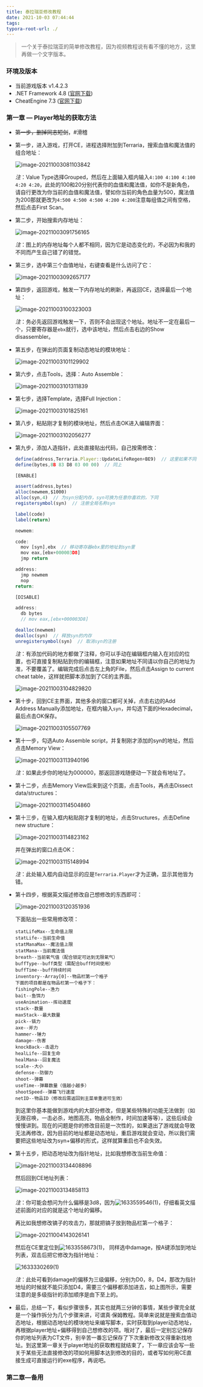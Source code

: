 ```yaml
---
title: 泰拉瑞亚修改教程
date: 2021-10-03 07:44:44
tags:
typora-root-url: ./
---
```


> 一个关于泰拉瑞亚的简单修改教程，因为视频教程说有看不懂的地方，这里再做一个文字版本。



### 环境及版本



+ 当前游戏版本 v1.4.2.3
+ .NET Framework 4.8 ([官网下载](https://dotnet.microsoft.com/download/dotnet-framework/thank-you/net48-web-installer))
+ CheatEngine 7.3 ([官网下载](https://cheatengine.org/))



### 第一章 — Player地址的获取方法



+ ~~第一步，删掉同志短剑~~，#滑稽

+ 第一步，进入游戏，打开CE，进程选择附加到Terraria，搜索血值和魔法值的组合地址：

  ![image-20211003081103842](/../images/%E6%B3%B0%E6%8B%89%E7%91%9E%E4%BA%9A%E4%BF%AE%E6%94%B9%E6%95%99%E7%A8%8B/image-20211003081103842.png)

  *注*：Value Type选择Grouped，然后在上面输入框内输入`4:100 4:100 4:100 4:20 4:20`，此处的100和20分别代表你的血值和魔法值，如你不是新角色，请自行更改为你当前的血值和魔法值，譬如你当前的角色血量为500，魔法值为200那就更改为`4:500 4:500 4:500 4:200 4:200`注意每组值之间有空格，然后点击First Scan。

+ 第二步，开始搜索内存地址：

  ![image-20211003091756165](/../images/%E6%B3%B0%E6%8B%89%E7%91%9E%E4%BA%9A%E4%BF%AE%E6%94%B9%E6%95%99%E7%A8%8B/image-20211003091756165.png)

  *注*：图上的内存地址每个人都不相同，因为它是动态变化的，不必因为和我的不同而产生自己错了的错觉。

+ 第三步，选中第三个血值地址，右键查看是什么访问了它：

  ![image-20211003092657177](/../images/%E6%B3%B0%E6%8B%89%E7%91%9E%E4%BA%9A%E4%BF%AE%E6%94%B9%E6%95%99%E7%A8%8B/image-20211003092657177.png)

+ 第四步，返回游戏，触发一下内存地址的刷新，再返回CE，选择最后一个地址：

  ![image-20211003100323003](/../images/%E6%B3%B0%E6%8B%89%E7%91%9E%E4%BA%9A%E4%BF%AE%E6%94%B9%E6%95%99%E7%A8%8B/image-20211003100323003.png)

  *注*：务必先返回游戏触发一下，否则不会出现这个地址。地址不一定在最后一个，只要寄存器是`ebx`就行，选中该地址，然后点击右边的Show disassembler。

+ 第五步，在弹出的页面复制动态地址的模块地址：

  ![image-20211003101129902](/../images/%E6%B3%B0%E6%8B%89%E7%91%9E%E4%BA%9A%E4%BF%AE%E6%94%B9%E6%95%99%E7%A8%8B/image-20211003101129902.png)

+ 第六步，点击Tools，选择：Auto Assemble：

  ![image-20211003101311839](/../images/%E6%B3%B0%E6%8B%89%E7%91%9E%E4%BA%9A%E4%BF%AE%E6%94%B9%E6%95%99%E7%A8%8B/image-20211003101311839.png)

+ 第七步，选择Template，选择Full Injection：

  ![image-20211003101825161](/../images/%E6%B3%B0%E6%8B%89%E7%91%9E%E4%BA%9A%E4%BF%AE%E6%94%B9%E6%95%99%E7%A8%8B/image-20211003101825161.png)

+ 第八步，粘贴刚才复制的模块地址，然后点击OK进入编辑界面：

  ![image-20211003102056277](/../images/%E6%B3%B0%E6%8B%89%E7%91%9E%E4%BA%9A%E4%BF%AE%E6%94%B9%E6%95%99%E7%A8%8B/image-20211003102056277.png)

+ 第九步，添加人造指针，此处直接贴出代码，自己按需修改：

  ```javascript
  define(address,Terraria.Player::UpdateLifeRegen+BE9)  // 这里如果不同请替换为你的地址
  define(bytes,8B 83 D8 03 00 00)  // 同上
  
  [ENABLE]
  
  assert(address,bytes)
  alloc(newmem,$1000)
  alloc(syn,4)  // 为syn分配内存，syn可换为任意你喜欢的，下同
  registersymbol(syn)  // 注册全局名称syn
  
  label(code)
  label(return)
  
  newmem:
  
  code:
    mov [syn],ebx  // 移动寄存器ebx里的地址到syn里
    mov eax,[ebx+000003D8]
    jmp return
  
  address:
    jmp newmem
    nop
  return:
  
  [DISABLE]
  
  address:
    db bytes
    // mov eax,[ebx+000003D8]
  
  dealloc(newmem)
  dealloc(syn)  // 释放syn的内存
  unregistersymbol(syn)  // 取消syn的注册
  ```

  

  *注*：有添加代码的地方都做了注释，你可以手动在编辑框内输入在对应的位置，也可直接复制粘贴到你的编辑框，注意如果地址不同请以你自己的地址为准，不要覆盖了。编辑完成后点击左上角的File，然后点击Assign to current cheat table，这样就把脚本添加到了CE的主界面。

  ![image-20211003104829820](/../images/%E6%B3%B0%E6%8B%89%E7%91%9E%E4%BA%9A%E4%BF%AE%E6%94%B9%E6%95%99%E7%A8%8B/image-20211003104829820.png)

+ 第十步，回到CE主界面，其他多余的窗口都可关掉，点击右边的Add Address Manually添加地址，在框内输入`syn`，并勾选下面的Hexadecimal，最后点击OK保存。

  ![image-20211003105507769](/../images/%E6%B3%B0%E6%8B%89%E7%91%9E%E4%BA%9A%E4%BF%AE%E6%94%B9%E6%95%99%E7%A8%8B/image-20211003105507769.png)

+ 第十一步，勾选Auto Assemble script，并复制刚才添加的syn的地址，然后点击Memory View：

  ![image-20211003113940196](/../images/%E6%B3%B0%E6%8B%89%E7%91%9E%E4%BA%9A%E4%BF%AE%E6%94%B9%E6%95%99%E7%A8%8B/image-20211003113940196.png)

  *注*：如果此步你的地址为000000，那返回游戏随便动一下就会有地址了。

+ 第十二步，点击Memory View后来到这个页面，点击Tools，再点击Dissect data/structures：

  ![image-20211003114504860](/../images/%E6%B3%B0%E6%8B%89%E7%91%9E%E4%BA%9A%E4%BF%AE%E6%94%B9%E6%95%99%E7%A8%8B/image-20211003114504860.png)

+ 第十三步，在输入框内粘贴刚才复制的地址，点击Structures，点击Define new structure：

  ![image-20211003114823162](/../images/%E6%B3%B0%E6%8B%89%E7%91%9E%E4%BA%9A%E4%BF%AE%E6%94%B9%E6%95%99%E7%A8%8B/image-20211003114823162.png)

  并在弹出的窗口点击OK：

  ![image-20211003115148994](/../images/%E6%B3%B0%E6%8B%89%E7%91%9E%E4%BA%9A%E4%BF%AE%E6%94%B9%E6%95%99%E7%A8%8B/image-20211003115148994.png)

  *注*：此处输入框内自动显示的应是`Terraria.Player`才为正确，显示其他皆为错。

+ 第十四步，根据英文描述修改自己想修改的东西即可：

  ![image-20211003120351936](/../images/%E6%B3%B0%E6%8B%89%E7%91%9E%E4%BA%9A%E4%BF%AE%E6%94%B9%E6%95%99%E7%A8%8B/image-20211003120351936.png)

  下面贴出一些常用修改项：

  ```
  statLifeMax--生命值上限
  statLife--当前生命值
  statManaMax--魔法值上限
  statMana--当前魔法值
  breath--当前氧气值（配合锁定可达到无限氧气）
  buffType--buff类型（需配合buff时间使用）
  buffTime--buff持续时间
  inventory--Array[0]--物品栏第一个格子
  下面的项目都是在物品栏第一个格子下：
  fishingPole--渔力
  bait--鱼饵力
  useAnimation--挥动速度
  stack--数量
  maxStack--最大数量
  pick--镐力
  axe--斧力
  hammer--锤力
  damage--伤害
  knockBack--击退力
  healLife--回复生命
  healMana--回复魔法
  scale--大小
  defense--防御力
  shoot--弹幕
  useTime--弹幕数量（值越小越多）
  shootSpeed--弹幕飞行速度
  netID--物品ID（修改后需返回到主菜单重进可生效）
  ```

  

  到这里你基本能做到游戏内的大部分修改，但是某些特殊的功能无法做到（如无限召唤，一击必杀，地图高亮，物品全制作，时间加速等等），这些后续会慢慢讲到。现在的问题是你的修改目前是一次性的，如果退出了游戏就会导致无法再修改，因为目前的地址都是动态地址，重启游戏就会变动，所以我们需要把这些地址改为syn+偏移的形式，这样就算重启也不会失效。

+ 第十五步，把动态地址改为指针地址，比如我想修改当前生命值：

  ![image-20211003134408896](/../images/%E6%B3%B0%E6%8B%89%E7%91%9E%E4%BA%9A%E4%BF%AE%E6%94%B9%E6%95%99%E7%A8%8B/image-20211003134408896.png)

  然后回到CE地址列表：

  ![image-20211003134858113](/../images/%E6%B3%B0%E6%8B%89%E7%91%9E%E4%BA%9A%E4%BF%AE%E6%94%B9%E6%95%99%E7%A8%8B/image-20211003134858113.png)
  
  *注*：你可能会想问为什么偏移是3d8，因为![1633559546(1)](/../images/%E6%B3%B0%E6%8B%89%E7%91%9E%E4%BA%9A%E4%BF%AE%E6%94%B9%E6%95%99%E7%A8%8B/1633559546(1).png)，仔细看英文描述前面的对应的就是这个地址的偏移。
  
  再比如我想修改镐子的攻击力，那就把镐子放到物品栏第一个格子：
  
  ![image-20211004143026141](/../images/%E6%B3%B0%E6%8B%89%E7%91%9E%E4%BA%9A%E4%BF%AE%E6%94%B9%E6%95%99%E7%A8%8B/image-20211004143026141.png)
  
  然后在CE里定位到![1633558673(1)](/../images/%E6%B3%B0%E6%8B%89%E7%91%9E%E4%BA%9A%E4%BF%AE%E6%94%B9%E6%95%99%E7%A8%8B/1633558673(1).png)， 同样选中damage，按A键添加到地址列表，双击后把它修改为指针地址：
  
  ![1633330269(1)](/../images/%E6%B3%B0%E6%8B%89%E7%91%9E%E4%BA%9A%E4%BF%AE%E6%94%B9%E6%95%99%E7%A8%8B/1633330269(1).png)
  
  *注*：此处可看到damage的偏移为三级偏移，分别为D0，8，D4，那改为指针地址的时候就不能只添加D4，需要三个偏移都添加进去，如上图所示，需要注意的是多级指针的添加顺序是由下至上的。
  
+ 最后，总结一下，看似步骤很多，其实也就两三分钟的事情，某些步骤完全就是一个操作拆分为几个步骤来讲，可谓真·保姆教程。简单来说就是搜索血值动态地址，根据动态地址的模块地址来编写脚本，实时获取到player动态地址，再根据player地址+偏移得到自己想修改的项。哦对了，最后一定别忘记保存你的地址列表为CT文件，别辛苦一番忘记保存了下次重新修改又得重新找地址。到这里第一章关于player地址的获取教程就结束了，下一章应该会写一些关于某些无法直接修改的项如何用脚本达到修改的目的，或者写如何用CE直接生成可直接运行的exe程序，再说吧。





### 第二章—备用











